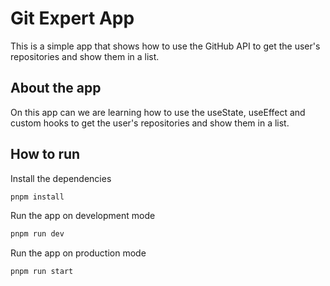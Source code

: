# Git Expert App

This is a simple app that shows how to use the GitHub API to get the user's repositories and show them in a list.

## About the app

On this app can we are learning how to use the useState, useEffect and custom hooks to get the user's repositories and show them in a list.

## How to run

Install the dependencies

```bash
pnpm install
```

Run the app on development mode

```bash
pnpm run dev
```

Run the app on production mode

```bash
pnpm run start
```
